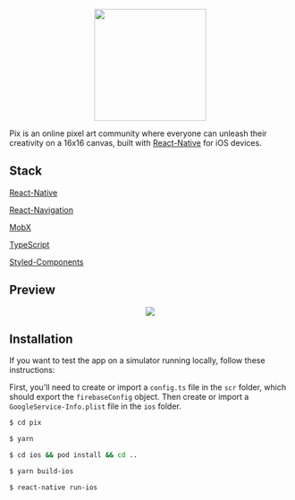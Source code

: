 <p align="center">
  <img width="200" src="https://maximenory.com/pix/logo.png" />
</p>


Pix is an online pixel art community where everyone can unleash their creativity on a 16x16 canvas, built with [React-Native](https://github.com/facebook/react-native) for iOS devices.


## Stack

[React-Native](https://github.com/facebook/react-native)

[React-Navigation](https://reactnavigation.org/)

[MobX](https://mobx.js.org/)

[TypeScript](https://www.typescriptlang.org/)

[Styled-Components](https://www.styled-components.com/)

## Preview

<p align="center">
  <img src="https://maximenory.com/pix/mockup.png" />
</p>

## Installation

If you want to test the app on a simulator running locally, follow these instructions:

First, you'll need to create or import a `config.ts` file in the `scr` folder, which should export the `firebaseConfig` object. Then create or import a `GoogleService-Info.plist` file in the `ios` folder.

```bash
$ cd pix

$ yarn

$ cd ios && pod install && cd ..

$ yarn build-ios

$ react-native run-ios
```
